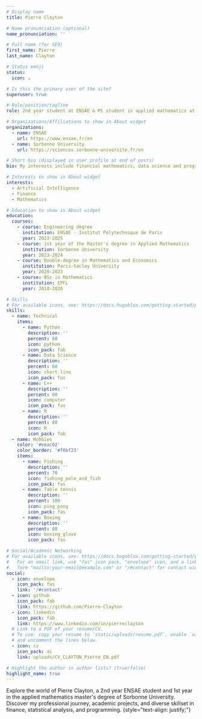 ```yaml
---
# Display name
title: Pierre Clayton

# Name pronunciation (optional)
name_pronunciation: ''

# Full name (for SEO)
first_name: Pierre
last_name: Clayton

# Status emoji
status:
  icon: ☕️

# Is this the primary user of the site?
superuser: true

# Role/position/tagline
role: 2nd year student at ENSAE & M1 student in applied mathematics at Sorbonne University

# Organizations/Affiliations to show in About widget
organizations:
  - name: ENSAE
    url: https://www.ensae.fr/en
  - name: Sorbonne University
    url: https://sciences.sorbonne-universite.fr/en

# Short bio (displayed in user profile at end of posts)
bio: My interests include financial mathematics, data science and programmation.

# Interests to show in About widget
interests:
  - Artificial Intelligence
  - Finance
  - Mathematics

# Education to show in About widget
education:
  courses:
    - course: Engineering degree
      institution: ENSAE - Institut Polytechnique de Paris
      year: 2023-2025
    - course: 1st year of the Master's degree in Applied Mathematics
      institution: Sorbonne University
      year: 2023-2024
    - course: Double-degree in Mathematics and Economics
      institution: Paris-Saclay University
      year: 2020-2023
    - course: BSc in Mathematics
      institution: EPFL
      year: 2018-2020

# Skills
# For available icons, see: https://docs.hugoblox.com/getting-started/page-builder/#icons
skills:
  - name: Technical
    items:
      - name: Python
        description: ''
        percent: 80
        icon: python
        icon_pack: fab
      - name: Data Science
        description: ''
        percent: 60
        icon: chart-line
        icon_pack: fas
      - name: C++
        description: ''
        percent: 60
        icon: computer
        icon_pack: fas
      - name: R
        description: ''
        percent: 80
        icon: R
        icon_pack: fab
  - name: Hobbies
    color: '#eeac02'
    color_border: '#f0bf23'
    items:
      - name: Fishing
        description: ''
        percent: 70
        icon: fishing_pole_and_fish
        icon_pack: fas
      - name: Table tennis
        description: ''
        percent: 100
        icon: ping_pong
        icon_pack: fas
      - name: Boxing
        description: ''
        percent: 80
        icon: boxing_glove
        icon_pack: fas

# Social/Academic Networking
# For available icons, see: https://docs.hugoblox.com/getting-started/page-builder/#icons
#   For an email link, use "fas" icon pack, "envelope" icon, and a link in the
#   form "mailto:your-email@example.com" or "/#contact" for contact widget.
social:
  - icon: envelope
    icon_pack: fas
    link: '/#contact'
  - icon: github
    icon_pack: fab
    link: https://github.com/Pierre-Clayton
  - icon: linkedin
    icon_pack: fab
    link: https://www.linkedin.com/in/pierreclayton
  # Link to a PDF of your resume/CV.
  # To use: copy your resume to `static/uploads/resume.pdf`, enable `ai` icons in `params.yaml`,
  # and uncomment the lines below.
  - icon: cv
    icon_pack: ai
    link: uploads/CV_CLAYTON_Pierre_EN.pdf

# Highlight the author in author lists? (true/false)
highlight_name: true
---
```


Explore the world of Pierre Clayton, a 2nd year ENSAE student and 1st year in the applied mathematics master's degree of Sorbonne University. Discover my professional journey, academic projects, and diverse skillset in finance, statistical analysis, and programming.
{style="text-align: justify;"}
